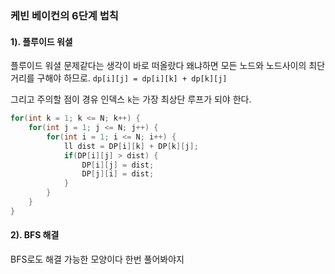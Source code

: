 ### 케빈 베이컨의 6단계 법칙

#### 1). 플루이드 워셜 
플루이드 워셜 문제같다는 생각이 바로 떠올랐다
왜냐하면 모든 노드와 노드사이의 최단거리를 구해야 하므로.
`dp[i][j] = dp[i][k] + dp[k][j]`

그리고 주의할 점이
경유 인덱스 `k`는 가장 최상단 루프가 되야 한다.
```cpp
for(int k = 1; k <= N; k++) {
    for(int j = 1; j <= N; j++) {
        for(int i = 1; i <= N; i++) {
            ll dist = DP[i][k] + DP[k][j];
            if(DP[i][j] > dist) {
                DP[i][j] = dist;
                DP[j][i] = dist;
            }
        }
    }
}
```

#### 2). BFS 해결

BFS로도 해결 가능한 모양이다 한번 풀어봐야지
